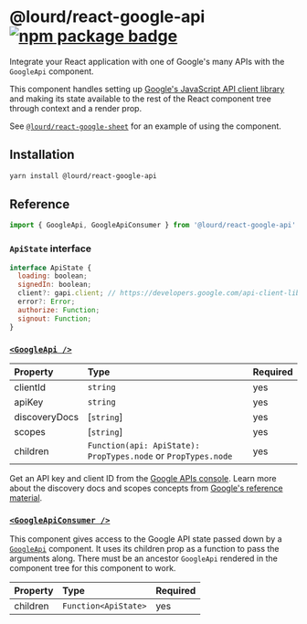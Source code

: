 # @lourd/react-google-api [![npm package badge][npm-badge]][npm]

[npm-badge]: https://img.shields.io/npm/v/@lourd/react-google-api.svg?style=flat-square
[npm]: https://www.npmjs.com/package/@lourd/react-google-api
[client docs]: https://developers.google.com/api-client-library/javascript/
[sheets module]: https://github.com/lourd/react-google-sheet

Integrate your React application with one of Google's many APIs with the `GoogleApi` component.

This component handles setting up [Google's JavaScript API client library][client docs] and making its state available to the rest of the React component tree through context and a render prop.

See [`@lourd/react-google-sheet`][sheets module] for an example of using the component.

## Installation

```sh
yarn install @lourd/react-google-api
```

## Reference

```js
import { GoogleApi, GoogleApiConsumer } from '@lourd/react-google-api'
```

### `ApiState` interface

```js
interface ApiState {
  loading: boolean;
  signedIn: boolean;
  client?: gapi.client; // https://developers.google.com/api-client-library/javascript/reference/referencedocs#client-setup,
  error?: Error;
  authorize: Function;
  signout: Function;
}
```

### [`<GoogleApi />`](./modules/GoogleApi.js)

| Property      | Type                                                          | Required |
| :------------ | :------------------------------------------------------------ | :------- |
| clientId      | `string`                                                      | yes      |
| apiKey        | `string`                                                      | yes      |
| discoveryDocs | \[`string`\]                                                  | yes      |
| scopes        | \[`string`\]                                                  | yes      |
| children      | `Function(api: ApiState): PropTypes.node` or `PropTypes.node` | yes      |

Get an API key and client ID from the [Google APIs console](https://console.developers.google.com/apis/credentials). Learn more about the discovery docs and scopes concepts from [Google's reference material][client docs].

### [`<GoogleApiConsumer />`](./modules/GoogleApi.js)

This component gives access to the Google API state passed down by a [`GoogleApi`](#google-api) component. It uses its children prop as a function to pass the arguments along. There must be an ancestor `GoogleApi` rendered in the component tree for this component to work.

| Property | Type                 | Required |
| :------- | :------------------- | :------- |
| children | `Function<ApiState>` | yes      |
